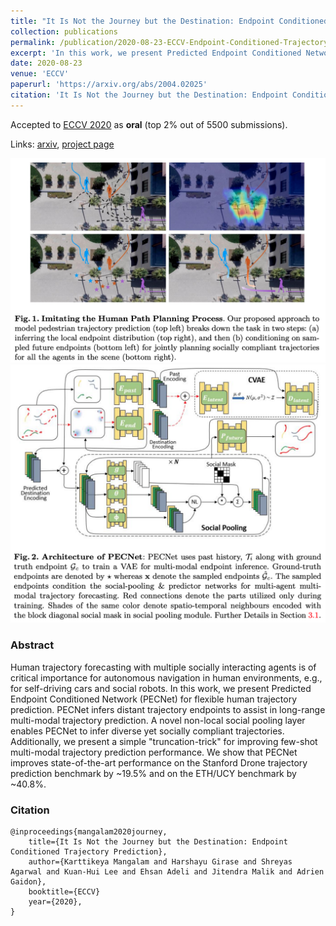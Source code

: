```yaml
---
title: "It Is Not the Journey but the Destination: Endpoint Conditioned Trajectory Prediction"
collection: publications
permalink: /publication/2020-08-23-ECCV-Endpoint-Conditioned-Trajectory-Prediction
excerpt: 'In this work, we present Predicted Endpoint Conditioned Network (PECNet) for flexible human trajectory prediction. PECNet infers distant trajectory endpoints to assist in long-range multi-modal trajectory prediction.<br/><img src='/images/pecnet-fig1.png'>'
date: 2020-08-23
venue: 'ECCV'
paperurl: 'https://arxiv.org/abs/2004.02025'
citation: 'It Is Not the Journey but the Destination: Endpoint Conditioned Trajectory Prediction, Mangalam et al, ECCV 2020'
---
```


Accepted to [ECCV 2020](https://eccv2020.eu/) as **oral** (top 2% out of 5500 submissions).

Links: [arxiv](https://arxiv.org/abs/2004.02025), [project page](https://karttikeya.github.io/publication/htf/)

![PECNet Figure 1](/images/pecnet-fig1.png)
![PECNet Figure 2](/images/pecnet-fig2.png)

### Abstract

Human trajectory forecasting with multiple socially interacting agents is of critical importance for autonomous navigation in human environments, e.g., for self-driving cars and social robots. In this work, we present Predicted Endpoint Conditioned Network (PECNet) for flexible human trajectory prediction. PECNet infers distant trajectory endpoints to assist in long-range multi-modal trajectory prediction. A novel non-local social pooling layer enables PECNet to infer diverse yet socially compliant trajectories. Additionally, we present a simple "truncation-trick" for improving few-shot multi-modal trajectory prediction performance. We show that PECNet improves state-of-the-art performance on the Stanford Drone trajectory prediction benchmark by ~19.5% and on the ETH/UCY benchmark by ~40.8%.

### Citation

```
@inproceedings{mangalam2020journey,
    title={It Is Not the Journey but the Destination: Endpoint Conditioned Trajectory Prediction},
    author={Karttikeya Mangalam and Harshayu Girase and Shreyas Agarwal and Kuan-Hui Lee and Ehsan Adeli and Jitendra Malik and Adrien Gaidon},
    booktitle={ECCV}
    year={2020},
}
```
